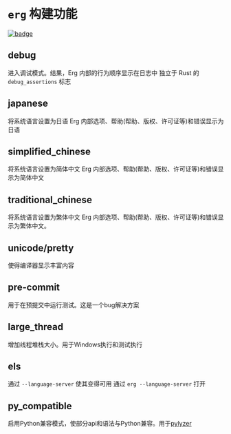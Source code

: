 # `erg` 构建功能

[![badge](https://img.shields.io/endpoint.svg?url=https%3A%2F%2Fgezf7g7pd5.execute-api.ap-northeast-1.amazonaws.com%2Fdefault%2Fsource_up_to_date%3Fowner%3Derg-lang%26repos%3Derg%26ref%3Dmain%26path%3Ddoc/EN/dev_guide/build_features.md%26commit_hash%3Dcbaf48c04b46fadc680fa4e05e8ad22cbdaf6c47)](https://gezf7g7pd5.execute-api.ap-northeast-1.amazonaws.com/default/source_up_to_date?owner=erg-lang&repos=erg&ref=main&path=doc/EN/dev_guide/build_features.md&commit_hash=cbaf48c04b46fadc680fa4e05e8ad22cbdaf6c47)

## debug

进入调试模式。结果，Erg 内部的行为顺序显示在日志中
独立于 Rust 的 `debug_assertions` 标志

## japanese

将系统语言设置为日语
Erg 内部选项、帮助(帮助、版权、许可证等)和错误显示为日语

## simplified_chinese

将系统语言设置为简体中文
Erg 内部选项、帮助(帮助、版权、许可证等)和错误显示为简体中文

## traditional_chinese

将系统语言设置为繁体中文
Erg 内部选项、帮助(帮助、版权、许可证等)和错误显示为繁体中文。

## unicode/pretty

使得编译器显示丰富内容

## pre-commit

用于在预提交中运行测试。这是一个bug解决方案

## large_thread

增加线程堆栈大小。用于Windows执行和测试执行

## els

通过 `--language-server` 使其变得可用
通过 `erg --language-server` 打开

## py_compatible

启用Python兼容模式，使部分api和语法与Python兼容。用于[pylyzer](https://github.com/mtshiba/pylyzer)
